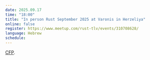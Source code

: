 ```yaml
---
date: 2025.09.17
time: "18:00"
title: "In person Rust September 2025 at Varonis in Herzeliya"
online: false
register: https://www.meetup.com/rust-tlv/events/310708628/
language: Hebrew
schedule:
---
```



[CFP](/cfp).




